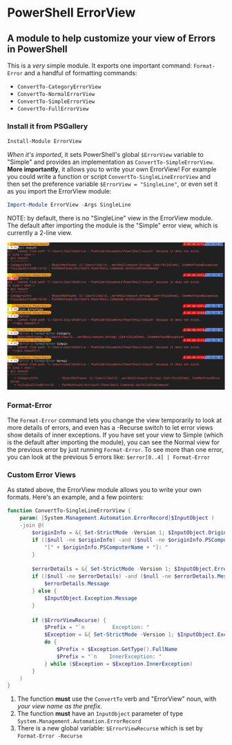 # PowerShell ErrorView

## A module to help customize your view of Errors in PowerShell

This is a _very_ simple module. It exports one important command: `Format-Error` and a handful of formatting commands:

* `ConvertTo-CategoryErrorView`
* `ConvertTo-NormalErrorView`
* `ConvertTo-SimpleErrorView`
* `ConvertTo-FullErrorView`

### Install it from PSGallery

```powershell
Install-Module ErrorView
```

_When it's imported_, it sets PowerShell's global `$ErrorView` variable to "Simple" and provides an implementation as `ConvertTo-SimpleErrorView`.  **More importantly**, it allows you to write your own ErrorView! For example you could write a function or script `ConvertTo-SingleLineErrorView` and then set the preference variable `$ErrorView = "SingleLine"`, or even set it as you import the ErrorView module:

```powershell
Import-Module ErrorView -Args SingleLine
```

NOTE: by default, there is no "SingleLine" view in the ErrorView module. The default after importing the module is the "Simple" error view, which is currently a 2-line view.

![Some Examples of Formatted Errors](Resources/screenshot.png "Make sure you try Format-Error!")

### Format-Error

The `Format-Error` command lets you change the view temporarily to look at more details of errors, and even has a -Recurse switch to let error views show details of inner exceptions. If you have set your view to Simple (which is the default after importing the module), you can see the Normal view for the previous error by just running `Format-Error`. To see more than one error, you can look at the previous 5 errors like: `$error[0..4] | Format-Error`

### Custom Error Views

As stated above, the ErrorView module allows you to write your own formats. Here's an example, and a few pointers:

```powershell
function ConvertTo-SingleLineErrorView {
    param( [System.Management.Automation.ErrorRecord]$InputObject )
    -join @(
        $originInfo = &{ Set-StrictMode -Version 1; $InputObject.OriginInfo }
        if (($null -ne $originInfo) -and ($null -ne $originInfo.PSComputerName)) {
            "[" + $originInfo.PSComputerName + "]: "
        }

        $errorDetails = &{ Set-StrictMode -Version 1; $InputObject.ErrorDetails }
        if (($null -ne $errorDetails) -and ($null -ne $errorDetails.Message) -and ($InputObject.FullyQualifiedErrorId -ne "NativeCommandErrorMessage")) {
            $errorDetails.Message
        } else {
            $InputObject.Exception.Message
        }

        if ($ErrorViewRecurse) {
            $Prefix = "`n         Exception: "
            $Exception = &{ Set-StrictMode -Version 1; $InputObject.Exception }
            do {
                $Prefix + $Exception.GetType().FullName
                $Prefix = "`n    InnerException: "
            } while ($Exception = $Exception.InnerException)
        }
    )
}
```

1. The function **must** use the `ConvertTo` verb and "ErrorView" noun, with _your view name as the prefix_.
2. The function **must** have an `InputObject` parameter of type `System.Management.Automation.ErrorRecord`
3. There is a new global variable: `$ErrorViewRecurse` which is set by `Format-Error -Recurse`